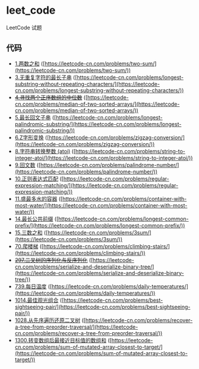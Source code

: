 # leet_code
LeetCode 试题

## 代码
- [1.两数之和](/src/01.php) ([https://leetcode-cn.com/problems/two-sum/](https://leetcode-cn.com/problems/two-sum/))
- [3.无重复字符的最长子串](/src/03.php) ([https://leetcode-cn.com/problems/longest-substring-without-repeating-characters/](https://leetcode-cn.com/problems/longest-substring-without-repeating-characters/))
- [~~4.寻找两个正序数组的中位数~~](/src/04.php) ([https://leetcode-cn.com/problems/median-of-two-sorted-arrays/](https://leetcode-cn.com/problems/median-of-two-sorted-arrays/))
- [5.最长回文子串](/src/05.php) ([https://leetcode-cn.com/problems/longest-palindromic-substring/](https://leetcode-cn.com/problems/longest-palindromic-substring/))
- [6.Z字形变换](/src/06.php) ([https://leetcode-cn.com/problems/zigzag-conversion/](https://leetcode-cn.com/problems/zigzag-conversion/))
- [8.字符串转换整数 (atoi)](/src/08.php) ([https://leetcode-cn.com/problems/string-to-integer-atoi/](https://leetcode-cn.com/problems/string-to-integer-atoi/))
- [9.回文数](/src/09.php) ([https://leetcode-cn.com/problems/palindrome-number/](https://leetcode-cn.com/problems/palindrome-number/))
- [10.正则表达式匹配](/src/10.php) ([https://leetcode-cn.com/problems/regular-expression-matching/](https://leetcode-cn.com/problems/regular-expression-matching/))
- [11.盛最多水的容器](/src/11.php) ([https://leetcode-cn.com/problems/container-with-most-water/](https://leetcode-cn.com/problems/container-with-most-water/))
- [14.最长公共前缀](/src/14.php) ([https://leetcode-cn.com/problems/longest-common-prefix/](https://leetcode-cn.com/problems/longest-common-prefix/))
- [15.三数之和](/src/15.php) ([https://leetcode-cn.com/problems/3sum/](https://leetcode-cn.com/problems/3sum/))
- [70.爬楼梯](/src/70.php) ([https://leetcode-cn.com/problems/climbing-stairs/](https://leetcode-cn.com/problems/climbing-stairs/))
- [~~297.二叉树的序列化与反序列化~~](/src/297.php) ([https://leetcode-cn.com/problems/serialize-and-deserialize-binary-tree/](https://leetcode-cn.com/problems/serialize-and-deserialize-binary-tree/))
- [739.每日温度](/src/739.php) ([https://leetcode-cn.com/problems/daily-temperatures/](https://leetcode-cn.com/problems/daily-temperatures/))
- [1014.最佳观光组合](/src/1014.php) ([https://leetcode-cn.com/problems/best-sightseeing-pair/](https://leetcode-cn.com/problems/best-sightseeing-pair/))
- [1028.从先序遍历还原二叉树](/src/1028.php) ([https://leetcode-cn.com/problems/recover-a-tree-from-preorder-traversal/](https://leetcode-cn.com/problems/recover-a-tree-from-preorder-traversal/))
- [1300.转变数组后最接近目标值的数组和](/src/1300.php) ([https://leetcode-cn.com/problems/sum-of-mutated-array-closest-to-target/](https://leetcode-cn.com/problems/sum-of-mutated-array-closest-to-target/))
